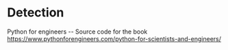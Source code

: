 # Detection
Python for engineers -- Source code for the book https://www.pythonforengineers.com/python-for-scientists-and-engineers/